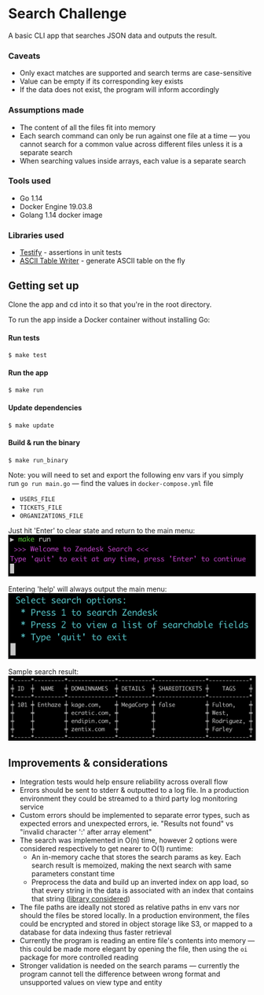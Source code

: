 # Search Challenge

A basic CLI app that searches JSON data and outputs the result.

### Caveats

* Only exact matches are supported and search terms are case-sensitive
* Value can be empty if its corresponding key exists
* If the data does not exist, the program will inform accordingly

### Assumptions made

* The content of all the files fit into memory
* Each search command can only be run against one file at a time — you cannot search for a common value across different files unless it is a separate search
* When searching values inside arrays, each value is a separate search

### Tools used

* Go 1.14
* Docker Engine 19.03.8
* Golang 1.14 docker image

### Libraries used

* [Testify](github.com/stretchr/testify) - assertions in unit tests
* [ASCII Table Writer](github.com/olekukonko/tablewriter) - generate ASCII table on the fly

## Getting set up

Clone the app and cd into it so that you're in the root directory.

To run the app inside a Docker container without installing Go:

#### Run tests

```
$ make test
```

#### Run the app

```
$ make run
```

#### Update dependencies

```
$ make update
```

#### Build & run the binary

```
$ make run_binary
```

Note: you will need to set and export the following env vars if you simply run `go run main.go` — find the values in `docker-compose.yml` file
* `USERS_FILE`
* `TICKETS_FILE`
* `ORGANIZATIONS_FILE`

Just hit 'Enter' to clear state and return to the main menu:\
![Alt text](./images/start-app.png)

Entering 'help' will always output the main menu:\
![Alt text](./images/menu.png)

Sample search result:\
![Alt text](./images/result.png)

## Improvements & considerations

* Integration tests would help ensure reliability across overall flow
* Errors should be sent to stderr & outputted to a log file. In a production environment they could be streamed to a third party log monitoring service
* Custom errors should be implemented to separate error types, such as expected errors and unexpected errors, ie. "Results not found" vs "invalid character ':' after array element"
* The search was implemented in O(n) time, however 2 options were considered respectively to get nearer to O(1) runtime:
  * An in-memory cache that stores the search params as key. Each search result is memoized, making the next search with same parameters constant time
  * Preprocess the data and build up an inverted index on app load, so that every string in the data is associated with an index that contains that string ([library considered](https://github.com/blevesearch/bleve))
* The file paths are ideally not stored as relative paths in env vars nor should the files be stored locally. In a production environment, the files could be encrypted and stored in object storage like S3, or mapped to a database for data indexing thus faster retrieval 
* Currently the program is reading an entire file's contents into memory — this could be made more elegant by opening the file, then using the `oi` package for more controlled reading
* Stronger validation is needed on the search params — currently the program cannot tell the difference between wrong format and unsupported values on view type and entity
